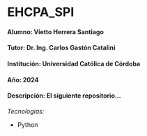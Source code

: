 # EHCPA_SPI

#### Alumno: Vietto Herrera Santiago
#### Tutor: Dr. Ing. Carlos Gastón Catalini
#### Institución: Universidad Católica de Córdoba
#### Año: 2024

#### Descripción: El siguiente repositorio... 

*Tecnologias:*
+ Python